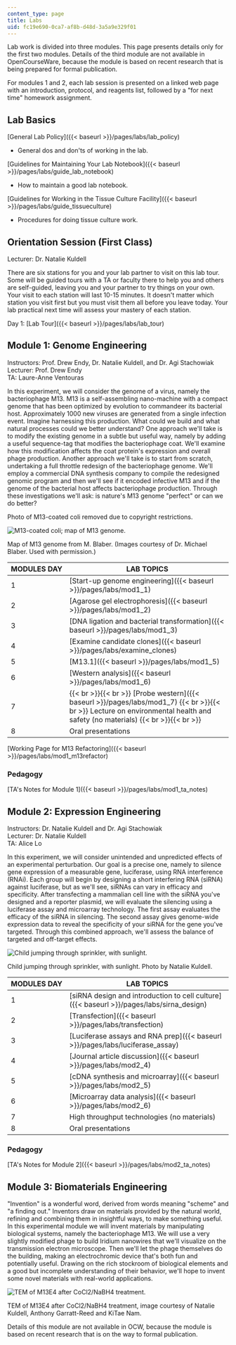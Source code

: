 ```yaml
---
content_type: page
title: Labs
uid: fc19e690-0ca7-af8b-d48d-3a5a9e329f01
---
```


Lab work is divided into three modules. This page presents details only for the first two modules. Details of the third module are not available in OpenCourseWare, because the module is based on recent research that is being prepared for formal publication.

For modules 1 and 2, each lab session is presented on a linked web page with an introduction, protocol, and reagents list, followed by a "for next time" homework assignment.

Lab Basics
----------

[General Lab Policy]({{< baseurl >}}/pages/labs/lab_policy)

*   General dos and don'ts of working in the lab.

[Guidelines for Maintaining Your Lab Notebook]({{< baseurl >}}/pages/labs/guide_lab_notebook)

*   How to maintain a good lab notebook.

[Guidelines for Working in the Tissue Culture Facility]({{< baseurl >}}/pages/labs/guide_tissueculture)

*   Procedures for doing tissue culture work.

Orientation Session (First Class)
---------------------------------

Lecturer: Dr. Natalie Kuldell

There are six stations for you and your lab partner to visit on this lab tour. Some will be guided tours with a TA or faculty there to help you and others are self-guided, leaving you and your partner to try things on your own. Your visit to each station will last 10-15 minutes. It doesn't matter which station you visit first but you must visit them all before you leave today. Your lab practical next time will assess your mastery of each station.

Day 1: [Lab Tour]({{< baseurl >}}/pages/labs/lab_tour)

Module 1: Genome Engineering
----------------------------

Instructors: Prof. Drew Endy, Dr. Natalie Kuldell, and Dr. Agi Stachowiak  
Lecturer: Prof. Drew Endy  
TA: Laure-Anne Ventouras

In this experiment, we will consider the genome of a virus, namely the bacteriophage M13. M13 is a self-assembling nano-machine with a compact genome that has been optimized by evolution to commandeer its bacterial host. Approximately 1000 new viruses are generated from a single infection event. Imagine harnessing this production. What could we build and what natural processes could we better understand? One approach we'll take is to modify the existing genome in a subtle but useful way, namely by adding a useful sequence-tag that modifies the bacteriophage coat. We'll examine how this modification affects the coat protein's expression and overall phage production. Another approach we'll take is to start from scratch, undertaking a full throttle redesign of the bacteriophage genome. We'll employ a commercial DNA synthesis company to compile the redesigned genomic program and then we'll see if it encoded infective M13 and if the genome of the bacterial host affects bacteriophage production. Through these investigations we'll ask: is nature's M13 genome "perfect" or can we do better?

Photo of M13-coated coli removed due to copyright restrictions.

![M13-coated coli; map of M13 genome.](/courses/biological-engineering/20-109-laboratory-fundamentals-in-biological-engineering-fall-2007/lecture-notes/coated_coli_m13.jpg)

Map of M13 genome from M. Blaber. (Images courtesy of Dr. Michael Blaber. Used with permission.)

| MODULES DAY | LAB TOPICS |
| --- | --- |
| 1 | [Start-up genome engineering]({{< baseurl >}}/pages/labs/mod1_1) |
| 2 | [Agarose gel electrophoresis]({{< baseurl >}}/pages/labs/mod1_2) |
| 3 | [DNA ligation and bacterial transformation]({{< baseurl >}}/pages/labs/mod1_3) |
| 4 | [Examine candidate clones]({{< baseurl >}}/pages/labs/examine_clones) |
| 5 | [M13.1]({{< baseurl >}}/pages/labs/mod1_5) |
| 6 | [Western analysis]({{< baseurl >}}/pages/labs/mod1_6) |
| 7 |  {{< br >}}{{< br >}} [Probe western]({{< baseurl >}}/pages/labs/mod1_7) {{< br >}}{{< br >}} Lecture on environmental health and safety (no materials) {{< br >}}{{< br >}}  |
| 8 | Oral presentations 

[Working Page for M13 Refactoring]({{< baseurl >}}/pages/labs/mod1_m13refactor)

### Pedagogy

[TA's Notes for Module 1]({{< baseurl >}}/pages/labs/mod1_ta_notes)

Module 2: Expression Engineering
--------------------------------

Instructors: Dr. Natalie Kuldell and Dr. Agi Stachowiak  
Lecturer: Dr. Natalie Kuldell  
TA: Alice Lo

In this experiment, we will consider unintended and unpredicted effects of an experimental perturbation. Our goal is a precise one, namely to silence gene expression of a measurable gene, luciferase, using RNA interference (RNAi). Each group will begin by designing a short interfering RNA (siRNA) against luciferase, but as we'll see, siRNAs can vary in efficacy and specificity. After transfecting a mammalian cell line with the siRNA you've designed and a reporter plasmid, we will evaluate the silencing using a luciferase assay and microarray technology. The first assay evaluates the efficacy of the siRNA in silencing. The second assay gives genome-wide expression data to reveal the specificity of your siRNA for the gene you've targeted. Through this combined approach, we'll assess the balance of targeted and off-target effects.

![Child jumping through sprinkler, with sunlight.](/courses/biological-engineering/20-109-laboratory-fundamentals-in-biological-engineering-fall-2007/lecture-notes/natalie.jpg)

Child jumping through sprinkler, with sunlight. Photo by Natalie Kuldell.

| MODULES DAY | LAB TOPICS |
| --- | --- |
| 1 | [siRNA design and introduction to cell culture]({{< baseurl >}}/pages/labs/sirna_design) |
| 2 | [Transfection]({{< baseurl >}}/pages/labs/transfection) |
| 3 | [Luciferase assays and RNA prep]({{< baseurl >}}/pages/labs/luciferase_assay) |
| 4 | [Journal article discussion]({{< baseurl >}}/pages/labs/mod2_4) |
| 5 | [cDNA synthesis and microarray]({{< baseurl >}}/pages/labs/mod2_5) |
| 6 | [Microarray data analysis]({{< baseurl >}}/pages/labs/mod2_6) |
| 7 | High throughput technologies (no materials) |
| 8 | Oral presentations 

### Pedagogy

[TA's Notes for Module 2]({{< baseurl >}}/pages/labs/mod2_ta_notes)

Module 3: Biomaterials Engineering
----------------------------------

"Invention" is a wonderful word, derived from words meaning "scheme" and "a finding out." Inventors draw on materials provided by the natural world, refining and combining them in insightful ways, to make something useful. In this experimental module we will invent materials by manipulating biological systems, namely the bacteriophage M13. We will use a very slightly modified phage to build Iridium nanowires that we'll visualize on the transmission electron microscope. Then we'll let the phage themselves do the building, making an electrochromic device that's both fun and potentially useful. Drawing on the rich stockroom of biological elements and a good but incomplete understanding of their behavior, we'll hope to invent some novel materials with real-world applications.

![TEM of M13E4 after CoCl2/NaBH4 treatment.](/courses/biological-engineering/20-109-laboratory-fundamentals-in-biological-engineering-fall-2007/labs/tem_of_m13e4.jpg)

TEM of M13E4 after CoCl2/NaBH4 treatment, image courtesy of Natalie Kuldell, Anthony Garratt-Reed and KiTae Nam.

Details of this module are not available in OCW, because the module is based on recent research that is on the way to formal publication.